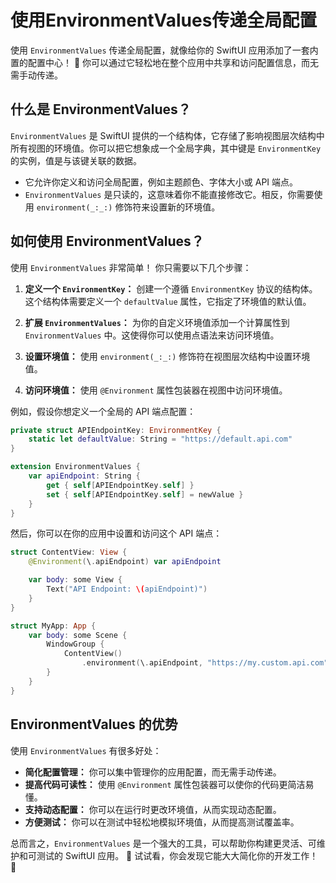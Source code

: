 ﻿# 使用EnvironmentValues传递全局配置

使用 `EnvironmentValues` 传递全局配置，就像给你的 SwiftUI 应用添加了一套内置的配置中心！ 🤩 你可以通过它轻松地在整个应用中共享和访问配置信息，而无需手动传递。

## 什么是 EnvironmentValues？

`EnvironmentValues` 是 SwiftUI 提供的一个结构体，它存储了影响视图层次结构中所有视图的环境值。你可以把它想象成一个全局字典，其中键是 `EnvironmentKey` 的实例，值是与该键关联的数据。

*   它允许你定义和访问全局配置，例如主题颜色、字体大小或 API 端点。
*   `EnvironmentValues` 是只读的，这意味着你不能直接修改它。相反，你需要使用 `environment(_:_:)` 修饰符来设置新的环境值。

## 如何使用 EnvironmentValues？

使用 `EnvironmentValues` 非常简单！ 你只需要以下几个步骤：

1.  **定义一个 `EnvironmentKey`：** 创建一个遵循 `EnvironmentKey` 协议的结构体。这个结构体需要定义一个 `defaultValue` 属性，它指定了环境值的默认值。

2.  **扩展 `EnvironmentValues`：** 为你的自定义环境值添加一个计算属性到 `EnvironmentValues` 中。这使得你可以使用点语法来访问环境值。

3.  **设置环境值：** 使用 `environment(_:_:)` 修饰符在视图层次结构中设置环境值。

4.  **访问环境值：** 使用 `@Environment` 属性包装器在视图中访问环境值。

例如，假设你想定义一个全局的 API 端点配置：

```swift
private struct APIEndpointKey: EnvironmentKey {
    static let defaultValue: String = "https://default.api.com"
}

extension EnvironmentValues {
    var apiEndpoint: String {
        get { self[APIEndpointKey.self] }
        set { self[APIEndpointKey.self] = newValue }
    }
}
```

然后，你可以在你的应用中设置和访问这个 API 端点：

```swift
struct ContentView: View {
    @Environment(\.apiEndpoint) var apiEndpoint

    var body: some View {
        Text("API Endpoint: \(apiEndpoint)")
    }
}

struct MyApp: App {
    var body: some Scene {
        WindowGroup {
            ContentView()
                .environment(\.apiEndpoint, "https://my.custom.api.com")
        }
    }
}
```

## EnvironmentValues 的优势

使用 `EnvironmentValues` 有很多好处：

*   **简化配置管理：** 你可以集中管理你的应用配置，而无需手动传递。
*   **提高代码可读性：** 使用 `@Environment` 属性包装器可以使你的代码更简洁易懂。
*   **支持动态配置：** 你可以在运行时更改环境值，从而实现动态配置。
*   **方便测试：** 你可以在测试中轻松地模拟环境值，从而提高测试覆盖率。

总而言之，`EnvironmentValues` 是一个强大的工具，可以帮助你构建更灵活、可维护和可测试的 SwiftUI 应用。 🚀 试试看，你会发现它能大大简化你的开发工作！ 🎉